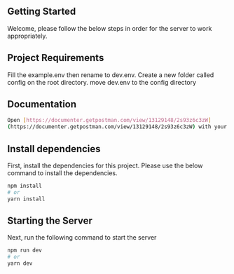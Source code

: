  
## Getting Started 
Welcome, please follow the below steps in order for the server to 
work appropriately. 
 
## Project Requirements 
Fill the example.env then rename to dev.env. Create a new folder called 
config on the root directory. move dev.env to the config directory 
 
 
## Documentation 
```bash 
Open [https://documenter.getpostman.com/view/13129148/2s93z6c3zW] 
(https://documenter.getpostman.com/view/13129148/2s93z6c3zW) with your browser to see. 
``` 
## Install dependencies 
 
First, install the dependencies for this project. 
Please use the below command to install the dependencies. 
 
```bash 
npm install 
# or 
yarn install 
``` 
 
## Starting the Server 
Next, run the following command to start the server 
 
```bash 
npm run dev 
# or 
yarn dev 
``` 
 
 
 
 
 
 
 
 
 
 
 
 
 
 
 
 
 
 
 
 
 
 
 
 
 
 
 
 
 
 
 
 
 
 
 
 
 
 
 
 
 
 
 
 
 
 
 
 
 
 
 
 
 
 
 
 
 
 
 
 
 
 
 
 
 
 
 
 
 
 
 
 
 
 
 
 
 
 
 
 
 
 
 
 
 
 
 
 
 
 
 
 
 
 
 
 
 
 
 
 
 
 
 
 
 
 
 
 
 
 
 
 
 
 
 
 
 
 
 
 
 
 
 
 
 
 
 
 
 
 
 
 
 
 
 
 
 
 
 
 
 
 
 
 
 
 
 
 
 
 
 
 
 
 
 
 
 
 
 
 
 
 
 
 
 
 
 
 
 
 
 
 
 
 
 
 
 
 
 
 
 
 
 
 
 
 
 
 
 
 
 
 
 
 
 
 
 
 
 
 
 
 
 
 
 
 
 
 
 
 
 
 
 
 
 
 
 
 
 
 
 
 
 
 
 

